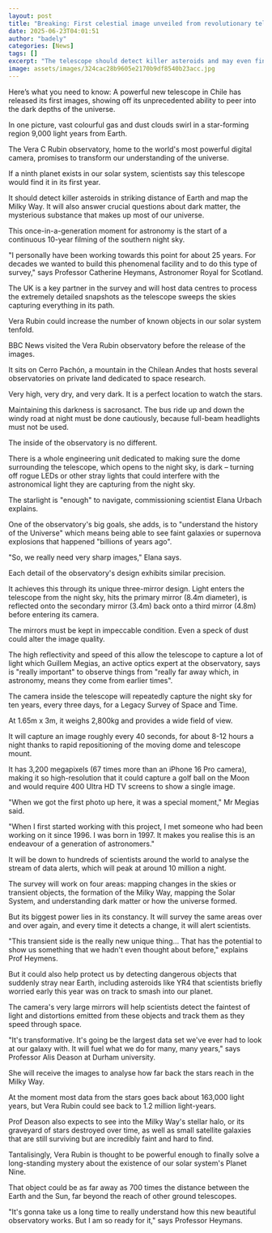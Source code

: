```yaml
---
layout: post
title: "Breaking: First celestial image unveiled from revolutionary telescope"
date: 2025-06-23T04:01:51
author: "badely"
categories: [News]
tags: []
excerpt: "The telescope should detect killer asteroids and may even find the ninth planet in our solar system."
image: assets/images/324cac28b9605e2170b9df8540b23acc.jpg
---
```


Here’s what you need to know: A powerful new telescope in Chile has released its first images, showing off its unprecedented ability to peer into the dark depths of the universe.

In one picture, vast colourful gas and dust clouds swirl in a star-forming region 9,000 light years from Earth. 

The Vera C Rubin observatory, home to the world's most powerful digital camera, promises to transform our understanding of the universe.

If a ninth planet exists in our solar system, scientists say this telescope would find it in its first year.

It should detect killer asteroids in striking distance of Earth and map the Milky Way. It will also answer crucial questions about dark matter, the mysterious substance that makes up most of our universe.

This once-in-a-generation moment for astronomy is the start of a continuous 10-year filming of the southern night sky.

"I personally have been working towards this point for about 25 years. For decades we wanted to build this phenomenal facility and to do this type of survey," says Professor Catherine Heymans, Astronomer Royal for Scotland.

The UK is a key partner in the survey and will host data centres to process the extremely detailed snapshots as the telescope sweeps the skies capturing everything in its path.

Vera Rubin could increase the number of known objects in our solar system tenfold.

BBC News visited the Vera Rubin observatory before the release of the images.

It sits on Cerro Pachón, a mountain in the Chilean Andes that hosts several observatories on private land dedicated to space research.

Very high, very dry, and very dark. It is a perfect location to watch the stars.

Maintaining this darkness is sacrosanct. The bus ride up and down the windy road at night must be done cautiously, because full-beam headlights must not be used.

The inside of the observatory is no different.

There is a whole engineering unit dedicated to making sure the dome surrounding the telescope, which opens to the night sky, is dark – turning off rogue LEDs or other stray lights that could interfere with the astronomical light they are capturing from the night sky.

The starlight is "enough" to navigate, commissioning scientist Elana Urbach explains.

One of the observatory's big goals, she adds, is to "understand the history of the Universe" which means being able to see faint galaxies or supernova explosions that happened "billions of years ago".

"So, we really need very sharp images," Elana says.

Each detail of the observatory's design exhibits similar precision.

It achieves this through its unique three-mirror design. Light enters the telescope from the night sky, hits the primary mirror (8.4m diameter), is reflected onto the secondary mirror (3.4m) back onto a third mirror (4.8m) before entering its camera.

The mirrors must be kept in impeccable condition. Even a speck of dust could alter the image quality.

The high reflectivity and speed of this allow the telescope to capture a lot of light which Guillem Megias, an active optics expert at the observatory, says is "really important" to observe things from "really far away which, in astronomy, means they come from earlier times".

The camera inside the telescope will repeatedly capture the night sky for ten years, every three days, for a Legacy Survey of Space and Time.

At 1.65m x 3m, it weighs 2,800kg and provides a wide field of view.

It will capture an image roughly every 40 seconds, for about 8-12 hours a night thanks to rapid repositioning of the moving dome and telescope mount.

It has 3,200 megapixels (67 times more than an iPhone 16 Pro camera), making it so high-resolution that it could capture a golf ball on the Moon and would require 400 Ultra HD TV screens to show a single image.

"When we got the first photo up here, it was a special moment," Mr Megias said.

"When I first started working with this project, I met someone who had been working on it since 1996. I was born in 1997. It makes you realise this is an endeavour of a generation of astronomers."

It will be down to hundreds of scientists around the world to analyse the stream of data alerts, which will peak at around 10 million a night.

The survey will work on four areas: mapping changes in the skies or transient objects, the formation of the Milky Way, mapping the Solar System, and understanding dark matter or how the universe formed.

But its biggest power lies in its constancy. It will survey the same areas over and over again, and every time it detects a change, it will alert scientists.

"This transient side is the really new unique thing... That has the potential to show us something that we hadn't even thought about before," explains Prof Heymens.

But it could also help protect us by detecting dangerous objects that suddenly stray near Earth, including asteroids like YR4 that scientists briefly worried early this year was on track to smash into our planet.

The camera's very large mirrors will help scientists detect the faintest of light and distortions emitted from these objects and track them as they speed through space.

"It's transformative. It's going be the largest data set we've ever had to look at our galaxy with. It will fuel what we do for many, many years," says Professor Alis Deason at Durham university.

She will receive the images to analyse how far back the stars reach in the Milky Way.

At the moment most data from the stars goes back about 163,000 light years, but Vera Rubin could see back to 1.2 million light-years.

Prof Deason also expects to see into the Milky Way's stellar halo, or its graveyard of stars destroyed over time, as well as small satellite galaxies that are still surviving but are incredibly faint and hard to find.

Tantalisingly, Vera Rubin is thought to be powerful enough to finally solve a long-standing mystery about the existence of our solar system's Planet Nine.

That object could be as far away as 700 times the distance between the Earth and the Sun, far beyond the reach of other ground telescopes. 

"It's gonna take us a long time to really understand how this new beautiful observatory works. But I am so ready for it," says Professor Heymans.

